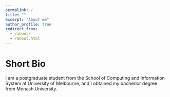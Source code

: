 ```yaml
---
permalink: /
title: ""
excerpt: "About me"
author_profile: true
redirect_from: 
  - /about/
  - /about.html
---
```


Short Bio
======

I am a postgraduate student from the School of Computing and Information System at University of Melbourne, and I obtained my bacherlor degree from Monash University. 
